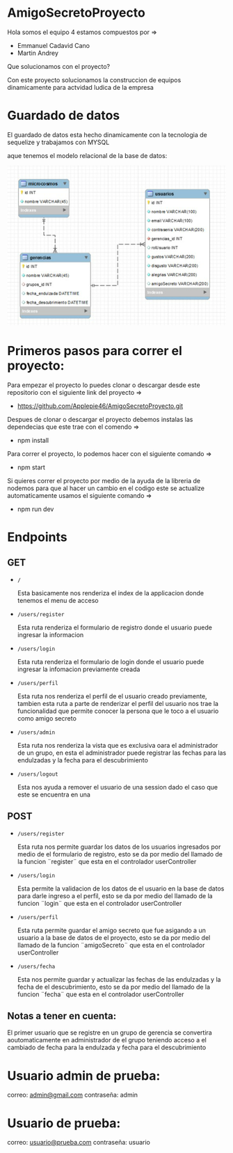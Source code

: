 # AmigoSecretoProyecto

Hola somos el equipo 4 estamos compuestos por =>
- Emmanuel Cadavid Cano
- Martin Andrey

Que solucionamos con el proyecto?

Con este proyecto solucionamos la construccion de equipos dinamicamente para actvidad ludica de la empresa

# Guardado de datos

El guardado de datos esta hecho dinamicamente con la tecnologia de sequelize y trabajamos con MYSQL

aque tenemos el modelo relacional de la base de datos:

![This is an image](https://github.com/Applepie46/AmigoSecretoProyecto/blob/master/public/images/relationalModel/modeloRelacional2.png)

# Primeros pasos para correr el proyecto:

Para empezar el proyecto lo puedes clonar o descargar desde este repositorio con el siguiente link del proyecto =>

- https://github.com/Applepie46/AmigoSecretoProyecto.git

Despues de clonar o descargar el proyecto debemos instalas las dependecias que este trae con el comendo =>

- npm install

Para correr el proyecto, lo podemos hacer con el siguiente comando =>

- npm start

Si quieres correr el proyecto por medio de la ayuda de la libreria de nodemos para que al hacer un cambio en el codigo este se actualize automaticamente usamos el siguiente comando =>

- npm run dev

# Endpoints

## GET

* `/`

  Esta basicamente nos renderiza el index de la applicacion donde tenemos el menu de acceso

* `/users/register`

  Esta ruta renderiza el formulario de registro donde el usuario puede ingresar la informacion
  
* `/users/login`
  
  Esta ruta renderiza el formulario de login donde el usuario puede ingresar la infomacion previamente creada

* `/users/perfil`

  Esta ruta nos renderiza el perfil de el usuario creado previamente, tambien esta ruta a parte de renderizar el perfil del usuario nos trae la funcionalidad que         permite conocer la persona que le toco a el usuario como amigo secreto
    
* `/users/admin`
  
  Esta ruta nos renderiza la vista que es exclusiva oara el administrador de un grupo, en esta el administrador puede registrar las fechas para las endulzadas y la       fecha para el descubrimiento
  
  
* `/users/logout`

  Esta nos ayuda a remover el usuario de una session dado el caso que este se encuentra en una
  
## POST

* `/users/register`
  
  Esta ruta nos permite guardar los datos de los usuarios ingresados por medio de el formulario de registro, esto se da por medio del llamado de la funcion
  ¨register¨ que esta en el controlador userController
 
* `/users/login`

  Esta permite la validacion de los datos de el usuario en la base de datos para darle ingreso a el perfil, esto se da por medio del llamado de la funcion
  ¨login¨ que esta en el controlador userController
  
* `/users/perfil`

  Esta ruta permite guardar el amigo secreto que fue asigando a un usuario a la base de datos de el proyecto, esto se da por medio del llamado de la funcion
  ¨amigoSecreto¨ que esta en el controlador userController 
  
* `/users/fecha`
  
  Esta nos permite guardar y actualizar las fechas de las endulzadas y la fecha de el descubrimiento, esto se da por medio del llamado de la funcion
  ¨fecha¨ que esta en el controlador userController  
  

## Notas a tener en cuenta:

El primer usuario que se registre en un grupo de gerencia se convertira aoutomaticamente en administrador de el grupo teniendo acceso a el cambiado de fecha para la endulzada y fecha para el descubrimiento

# Usuario admin de prueba:
correo: admin@gmail.com
contraseña: admin
# Usuario de prueba:
correo: usuario@prueba.com
contraseña: usuario










